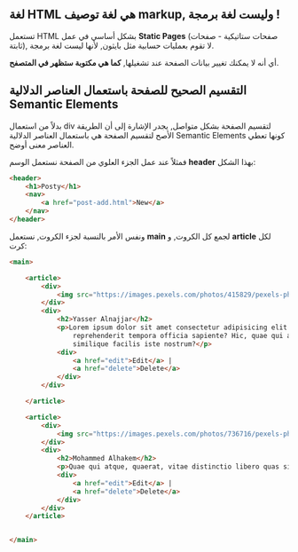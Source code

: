 ## لغة HTML هي لغة توصيف markup, وليست لغة برمجة !

تستعمل HTML بشكل أساسي في عمل **Static Pages** (صفحات ستاتيكية - صفحات ثابتة), لا تقوم بعمليات حسابية مثل بايثون, لأنها ليست لغة برمجة.

أي أنه لا يمكنك تغيير بيانات الصفحة عند تشغيلها, **كما هي مكتوبة ستظهر في المتصفح**.

## التقسيم الصحيح للصفحة باستعمال العناصر الدلالية Semantic Elements

بدلاً من استعمال div لتقسيم الصفحة بشكل متواصل, يجدر الإشارة إلى أن الطريقة الأصح لتقسيم الصفحة هي باستعمال العناصر الدلالية Semantic Elements كونها تعطي العناصر معنى أوضح.

فمثلاً عند عمل الجزء العلوي من الصفحة نستعمل الوسم **header** بهذا الشكل:

```html
<header>
    <h1>Posty</h1>
    <nav>
        <a href="post-add.html">New</a>
    </nav>
</header>
```

ونفس الأمر بالنسبة لجزء الكروت, نستعمل **main** لجمع كل الكروت, و **article** لكل كرت:

```html
<main>

    <article>
        <div>
            <img src="https://images.pexels.com/photos/415829/pexels-photo-415829.jpeg?auto=compress&cs=tinysrgb&dpr=2&h=50&w=50">
        </div>
        <div>
            <h2>Yasser Alnajjar</h2>
            <p>Lorem ipsum dolor sit amet consectetur adipisicing elit. Inventore repellendus itaque rem 
                reprehenderit tempora officia sapiente? Hic, quae qui atque, quaerat, vitae distinctio 
                similique facilis iste nostrum?</p>
            <div>
                <a href="edit">Edit</a> |
                <a href="delete">Delete</a>
            </div>
        </div>

    </article>

    <article>
        <div>
            <img src="https://images.pexels.com/photos/736716/pexels-photo-736716.jpeg?auto=compress&cs=tinysrgb&dpr=1&h=100&w=100">
        </div>
        <div>
            <h2>Mohammed Alhakem</h2>
            <p>Quae qui atque, quaerat, vitae distinctio libero quas similique facilis iste nostrum?</p>
            <div>
                <a href="edit">Edit</a> |
                <a href="delete">Delete</a>
            </div>
        </div>
    </article>


</main>
```